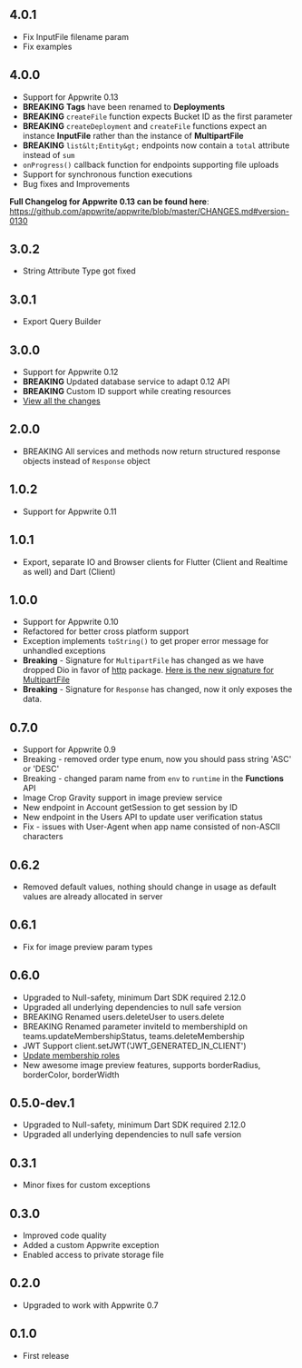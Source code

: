 ## 4.0.1
* Fix InputFile filename param
* Fix examples

## 4.0.0
* Support for Appwrite 0.13
* **BREAKING** **Tags** have been renamed to **Deployments**
* **BREAKING** `createFile` function expects Bucket ID as the first parameter
* **BREAKING** `createDeployment` and `createFile` functions expect an instance **InputFile** rather than the instance of **MultipartFile**
* **BREAKING** `list&lt;Entity&gt;` endpoints now contain a `total` attribute instead of `sum`
* `onProgress()` callback function for endpoints supporting file uploads
* Support for synchronous function executions
* Bug fixes and Improvements

**Full Changelog for Appwrite 0.13 can be found here**: https://github.com/appwrite/appwrite/blob/master/CHANGES.md#version-0130

## 3.0.2
- String Attribute Type got fixed

## 3.0.1
- Export Query Builder

## 3.0.0
- Support for Appwrite 0.12
- **BREAKING** Updated database service to adapt 0.12 API 
- **BREAKING** Custom ID support while creating resources
- [View all the changes](https://github.com/appwrite/appwrite/blob/master/CHANGES.md#version-0120)

## 2.0.0
- BREAKING All services and methods now return structured response objects instead of `Response` object

## 1.0.2
- Support for Appwrite 0.11

## 1.0.1
- Export, separate IO and Browser clients for Flutter (Client and Realtime as well) and Dart (Client)

## 1.0.0
- Support for Appwrite 0.10
- Refactored for better cross platform support
- Exception implements `toString()` to get proper error message for unhandled exceptions
- **Breaking** - Signature for `MultipartFile` has changed as we have dropped Dio in favor of [http](https://pub.dev/packages/http) package. [Here is the new signature for MultipartFile](https://pub.dev/documentation/http/latest/http/MultipartFile-class.html)
- **Breaking** - Signature for `Response` has changed, now it only exposes the data.

## 0.7.0
- Support for Appwrite 0.9
- Breaking - removed order type enum, now you should pass string &#039;ASC&#039; or &#039;DESC&#039;
- Breaking - changed param name from `env` to `runtime` in the **Functions** API
- Image Crop Gravity support in image preview service
- New endpoint in Account getSession to get session by ID
- New endpoint in the Users API to update user verification status 
- Fix - issues with User-Agent when app name consisted of non-ASCII characters

## 0.6.2

- Removed default values, nothing should change in usage as default values are already allocated in server

## 0.6.1

- Fix for image preview param types

## 0.6.0

- Upgraded to Null-safety, minimum Dart SDK required 2.12.0
- Upgraded all underlying dependencies to null safe version
- BREAKING Renamed users.deleteUser to users.delete
- BREAKING Renamed parameter inviteId to membershipId on teams.updateMembershipStatus, teams.deleteMembership
- JWT Support client.setJWT(&#039;JWT_GENERATED_IN_CLIENT&#039;)
- [Update membership roles](https://appwrite.io/docs/client/teams?sdk=dart#teamsUpdateMembershipRoles)
- New awesome image preview features, supports borderRadius, borderColor, borderWidth 

## 0.5.0-dev.1

- Upgraded to Null-safety, minimum Dart SDK required 2.12.0
- Upgraded all underlying dependencies to null safe version

## 0.3.1

- Minor fixes for custom exceptions

## 0.3.0

- Improved code quality
- Added a custom Appwrite exception
- Enabled access to private storage file

## 0.2.0

- Upgraded to work with Appwrite 0.7

## 0.1.0

- First release
